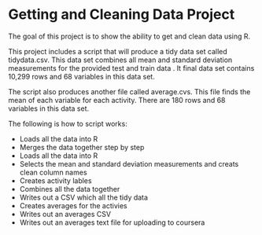 # Getting and Cleaning Data Project

The goal of this project is to show the ability to get and clean data using R.

This project includes a script that will produce a tidy data set called tidydata.csv. This data set combines all mean and standard deviation measurements for the provided test and train data . It final data set contains 10,299 rows and 68 variables in this data set. 

The script also produces another file called average.cvs. This file finds the mean of each variable for each activity. There are 180 rows and 68 variables in this data set. 

The following is how to script works:
<ul>
  <li>Loads all the data into R</li>
    <li>Merges the data together step by step</li>
    <li>Loads all the data into R</li>
    <li>Selects the mean and standard deviation measurements and creats clean column names</li>
    <li>Creates activity lables</li>
    <li>Combines all the data together</li>
    <li>Writes out a CSV which all the tidy data</li>
    <li>Creates averages for the activies</li>
    <li>Writes out an averages CSV</li>
  <li>Writes out an averages text file for uploading to coursera</li>
  
  
</ul>
